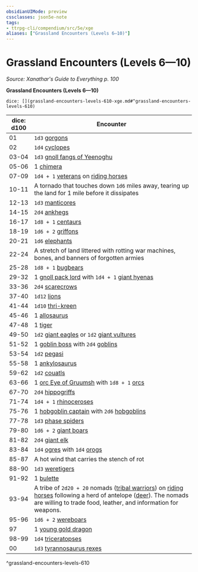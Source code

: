 ```yaml
---
obsidianUIMode: preview
cssclasses: json5e-note
tags:
- ttrpg-cli/compendium/src/5e/xge
aliases: ["Grassland Encounters (Levels 6—10)"]
---
```

# Grassland Encounters (Levels 6—10)
*Source: Xanathar's Guide to Everything p. 100* 

**Grassland Encounters (Levels 6—10)**

`dice: [](grassland-encounters-levels-610-xge.md#^grassland-encounters-levels-610)`

| dice: d100 | Encounter |
|------------|-----------|
| 01 | `1d3` [gorgons](2-Mechanics/CLI/bestiary/construct/gorgon-xmm.md) |
| 02 | `1d4` [cyclopes](2-Mechanics/CLI/bestiary/giant/cyclops-sentry-xmm.md) |
| 03-04 | `1d3` [gnoll fangs of Yeenoghu](2-Mechanics/CLI/bestiary/fiend/gnoll-fang-of-yeenoghu-xmm.md) |
| 05-06 | 1 [chimera](2-Mechanics/CLI/bestiary/monstrosity/chimera-xmm.md) |
| 07-09 | `1d4 + 1` [veterans](2-Mechanics/CLI/bestiary/humanoid/warrior-veteran-xmm.md) on [riding horses](2-Mechanics/CLI/bestiary/beast/riding-horse-xmm.md) |
| 10-11 | A tornado that touches down `1d6` miles away, tearing up the land for 1 mile before it dissipates |
| 12-13 | `1d3` [manticores](2-Mechanics/CLI/bestiary/monstrosity/manticore-xmm.md) |
| 14-15 | `2d4` [ankhegs](2-Mechanics/CLI/bestiary/monstrosity/ankheg-xmm.md) |
| 16-17 | `1d8 + 1` [centaurs](2-Mechanics/CLI/bestiary/fey/centaur-trooper-xmm.md) |
| 18-19 | `1d6 + 2` [griffons](2-Mechanics/CLI/bestiary/monstrosity/griffon-xmm.md) |
| 20-21 | `1d6` [elephants](2-Mechanics/CLI/bestiary/beast/elephant-xmm.md) |
| 22-24 | A stretch of land littered with rotting war machines, bones, and banners of forgotten armies |
| 25-28 | `1d8 + 1` [bugbears](2-Mechanics/CLI/bestiary/fey/bugbear-warrior-xmm.md) |
| 29-32 | 1 [gnoll pack lord](2-Mechanics/CLI/bestiary/fiend/gnoll-pack-lord-xmm.md) with `1d4 + 1` [giant hyenas](2-Mechanics/CLI/bestiary/beast/giant-hyena-xmm.md) |
| 33-36 | `2d4` [scarecrows](2-Mechanics/CLI/bestiary/construct/scarecrow-xmm.md) |
| 37-40 | `1d12` [lions](2-Mechanics/CLI/bestiary/beast/lion-xmm.md) |
| 41-44 | `1d10` [thri-kreen](2-Mechanics/CLI/bestiary/monstrosity/thri-kreen-marauder-xmm.md) |
| 45-46 | 1 [allosaurus](2-Mechanics/CLI/bestiary/beast/allosaurus-xmm.md) |
| 47-48 | 1 [tiger](2-Mechanics/CLI/bestiary/beast/tiger-xmm.md) |
| 49-50 | `1d2` [giant eagles](2-Mechanics/CLI/bestiary/celestial/giant-eagle-xmm.md) or `1d2` [giant vultures](2-Mechanics/CLI/bestiary/monstrosity/giant-vulture-xmm.md) |
| 51-52 | 1 [goblin boss](2-Mechanics/CLI/bestiary/fey/goblin-boss-xmm.md) with `2d4` [goblins](2-Mechanics/CLI/bestiary/fey/goblin-warrior-xmm.md) |
| 53-54 | `1d2` [pegasi](2-Mechanics/CLI/bestiary/celestial/pegasus-xmm.md) |
| 55-58 | 1 [ankylosaurus](2-Mechanics/CLI/bestiary/beast/ankylosaurus-xmm.md) |
| 59-62 | `1d2` [couatls](2-Mechanics/CLI/bestiary/celestial/couatl-xmm.md) |
| 63-66 | 1 [orc Eye of Gruumsh](2-Mechanics/CLI/bestiary/humanoid/cultist-fanatic-xmm.md) with `1d8 + 1` [orcs](2-Mechanics/CLI/bestiary/humanoid/tough-xmm.md) |
| 67-70 | `2d4` [hippogriffs](2-Mechanics/CLI/bestiary/monstrosity/hippogriff-xmm.md) |
| 71-74 | `1d4 + 1` [rhinoceroses](2-Mechanics/CLI/bestiary/beast/rhinoceros-xmm.md) |
| 75-76 | 1 [hobgoblin captain](2-Mechanics/CLI/bestiary/fey/hobgoblin-captain-xmm.md) with `2d6` [hobgoblins](2-Mechanics/CLI/bestiary/fey/hobgoblin-warrior-xmm.md) |
| 77-78 | `1d3` [phase spiders](2-Mechanics/CLI/bestiary/monstrosity/phase-spider-xmm.md) |
| 79-80 | `1d6 + 2` [giant boars](2-Mechanics/CLI/bestiary/beast/giant-boar-xmm.md) |
| 81-82 | `2d4` [giant elk](2-Mechanics/CLI/bestiary/celestial/giant-elk-xmm.md) |
| 83-84 | `1d4` [ogres](2-Mechanics/CLI/bestiary/giant/ogre-xmm.md) with `1d4` [orogs](2-Mechanics/CLI/bestiary/humanoid/berserker-xmm.md) |
| 85-87 | A hot wind that carries the stench of rot |
| 88-90 | `1d3` [weretigers](2-Mechanics/CLI/bestiary/monstrosity/weretiger-xmm.md) |
| 91-92 | 1 [bulette](2-Mechanics/CLI/bestiary/monstrosity/bulette-xmm.md) |
| 93-94 | A tribe of `2d20 + 20` nomads ([tribal warriors](2-Mechanics/CLI/bestiary/humanoid/warrior-infantry-xmm.md)) on [riding horses](2-Mechanics/CLI/bestiary/beast/riding-horse-xmm.md) following a herd of antelope ([deer](2-Mechanics/CLI/bestiary/beast/deer-xmm.md)). The nomads are willing to trade food, leather, and information for weapons. |
| 95-96 | `1d6 + 2` [wereboars](2-Mechanics/CLI/bestiary/monstrosity/wereboar-xmm.md) |
| 97 | 1 [young gold dragon](2-Mechanics/CLI/bestiary/dragon/young-gold-dragon-xmm.md) |
| 98-99 | `1d4` [triceratopses](2-Mechanics/CLI/bestiary/beast/triceratops-xmm.md) |
| 00 | `1d3` [tyrannosaurus rexes](2-Mechanics/CLI/bestiary/beast/tyrannosaurus-rex-xmm.md) |
^grassland-encounters-levels-610
